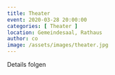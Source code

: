 ```yaml
---
title: Theater
event: 2020-03-28 20:00:00
categories: [ Theater ]
location: Gemeindesaal, Rathaus
author: co
image: /assets/images/theater.jpg
---
```

Details folgen